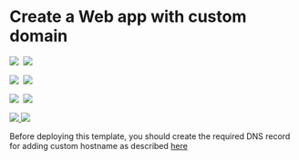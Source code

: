 # Create a Web app with custom domain

<IMG SRC="https://azbotstorage.blob.core.windows.net/badges/201-web-app-custom-domain/PublicLastTestDate.svg" />&nbsp;
<IMG SRC="https://azbotstorage.blob.core.windows.net/badges/201-web-app-custom-domain/PublicDeployment.svg" />&nbsp;

<IMG SRC="https://azbotstorage.blob.core.windows.net/badges/201-web-app-custom-domain/FairfaxLastTestDate.svg" />&nbsp;
<IMG SRC="https://azbotstorage.blob.core.windows.net/badges/201-web-app-custom-domain/FairfaxDeployment.svg" />&nbsp;

<IMG SRC="https://azbotstorage.blob.core.windows.net/badges/201-web-app-custom-domain/BestPracticeResult.svg" />&nbsp;
<IMG SRC="https://azbotstorage.blob.core.windows.net/badges/201-web-app-custom-domain/CredScanResult.svg" />&nbsp;

<a href="https://portal.azure.com/#create/Microsoft.Template/uri/https%3A%2F%2Fraw.githubusercontent.com%2Fazure%2Fazure-quickstart-templates%2Fmaster%2F201-web-app-custom-domain%2Fazuredeploy.json" target="_blank">
    <img src="http://azuredeploy.net/deploybutton.png"/>
</a>
<a href="http://armviz.io/#/?load=https%3A%2F%2Fraw.githubusercontent.com%2FAzure%2Fazure-quickstart-templates%2Fmaster%2F201-web-app-custom-domain%2Fazuredeploy.json" target="_blank">
    <img src="http://armviz.io/visualizebutton.png"/>
</a>

<P>
Before deploying this template, you should create the required DNS record for adding custom hostname as described <a href="https://docs.microsoft.com/en-us/azure/app-service-web/web-sites-custom-domain-name">here</a>
</P>
